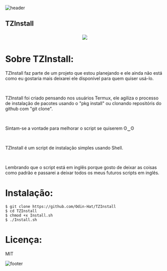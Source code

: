 ![header](https://capsule-render.vercel.app/api?type=wave&color=gradient&height=150&section=header)
<br/>
## TZInstall

<p align="center">
  <img src="https://cdn.discordapp.com/attachments/877641811718443050/1071241916529770556/image0.gif" style="border: 5px solid white">
</p>

# Sobre TZInstall:
<p>TZInstall faz parte de um projeto que estou planejando e ele ainda não está como eu gostaria mais deixarei ele disponível para quem quiser usá-lo.</p>
<Br/>
<p>TZInstall foi criado pensando nos usuários Termux, ele agiliza o processo de instalação de pacotes usando o "pkg install" ou clonando repositóris do github com "git clone".</p>
<br/>
<p>Sintam-se a vontade para melhorar o script se quiserem   ʘ⁠‿⁠ʘ</p>
<br/>
<P>TZInstall é um script de instalação simples usando Shell.</p>
<br/>
<p>Lembrando que o script está em inglês porque gosto de deixar as coisas como padrão e passarei a deixar todos os meus futuros scripts em inglês. </p>

# Instalação:
```
$ git clone https://github.com/Odin-Hat/TZInstall
$ cd TZInstall
$ chmod +x Install.sh
$ ./Install.sh
```


# Licença:
MIT

![footer](https://capsule-render.vercel.app/api?type=wave&color=gradient&height=150&section=footer)
